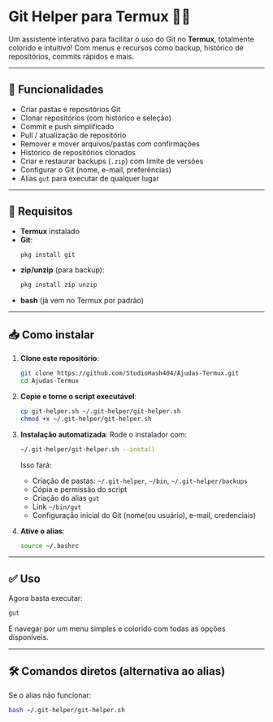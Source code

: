 # Git Helper para Termux 🧠🐧

Um assistente interativo para facilitar o uso do Git no **Termux**, totalmente colorido e intuitivo! Com menus e recursos como backup, histórico de repositórios, commits rápidos e mais.

---

## 🚀 Funcionalidades

- Criar pastas e repositórios Git
- Clonar repositórios (com histórico e seleção)
- Commit e push simplificado
- Pull / atualização de repositório
- Remover e mover arquivos/pastas com confirmações
- Histórico de repositórios clonados
- Criar e restaurar backups (`.zip`) com limite de versões
- Configurar o Git (nome, e-mail, preferências)
- Alias `gut` para executar de qualquer lugar

---

## 🧩 Requisitos

- **Termux** instalado  
- **Git**:  
  ```bash
  pkg install git
  ```
- **zip/unzip** (para backup):  
  ```bash
  pkg install zip unzip
  ```
- **bash** (já vem no Termux por padrão)

---

## 📥 Como instalar

1. **Clone este repositório**:
   ```bash
   git clone https://github.com/StudioHash404/Ajudas-Termux.git
   cd Ajudas-Termux
   ```

2. **Copie e torne o script executável**:
   ```bash
   cp git-helper.sh ~/.git-helper/git-helper.sh
   chmod +x ~/.git-helper/git-helper.sh
   ```

3. **Instalação automatizada**:
   Rode o instalador com:
   ```bash
   ~/.git-helper/git-helper.sh --install
   ```

   Isso fará:
   - Criação de pastas: `~/.git-helper`, `~/bin`, `~/.git-helper/backups`
   - Cópia e permissão do script
   - Criação do alias `gut`
   - Link `~/bin/gut`
   - Configuração inicial do Git (nome(ou usuário), e-mail, credenciais)

4. **Ative o alias**:
   ```bash
   source ~/.bashrc
   ```

---

## ✅ Uso

Agora basta executar:

```bash
gut
```

E navegar por um menu simples e colorido com todas as opções disponíveis.

---

## 🛠 Comandos diretos (alternativa ao alias)

Se o alias não funcionar:

```bash
bash ~/.git-helper/git-helper.sh
```
